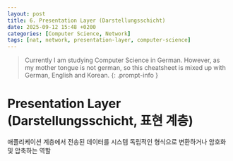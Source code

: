 ```yaml
---
layout: post
title: 6. Presentation Layer (Darstellungsschicht)
date: 2025-09-12 15:48 +0200
categories: [Computer Science, Network]
tags: [nat, network, presentation-layer, computer-science]
---
```


> Currently I am studying Computer Science in German. However, as my mother tongue is not german, so this cheatsheet is mixed up with German, English and Korean.
{: .prompt-info }


# Presentation Layer (Darstellungsschicht, 표현 계층)
애플리케이션 계층에서 전송된 데이터를 시스템 독립적인 형식으로 변환하거나 암호화 및 압축하는 역할

